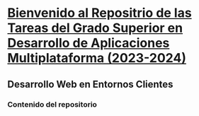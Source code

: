 # <ins>Bienvenido al Repositrio de las Tareas del Grado Superior en Desarrollo de Aplicaciones Multiplataforma (2023-2024)</ins>
## Desarrollo Web en Entornos Clientes
### Contenido del repositorio
